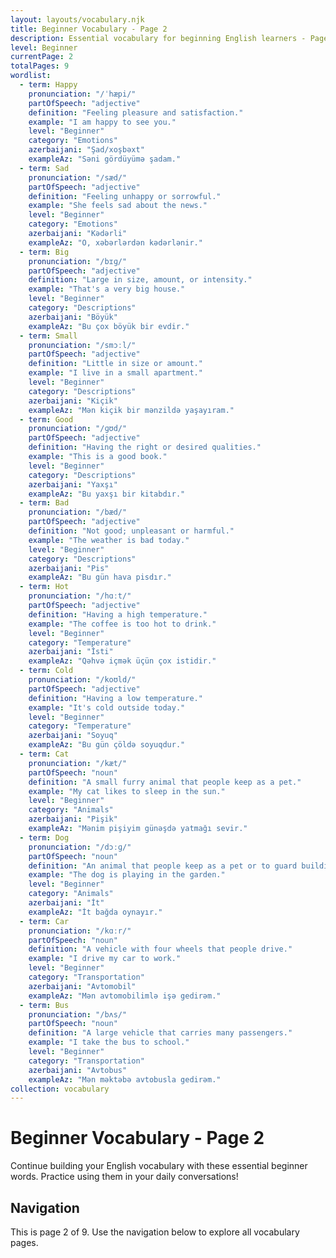 ```yaml
---
layout: layouts/vocabulary.njk
title: Beginner Vocabulary - Page 2
description: Essential vocabulary for beginning English learners - Page 2 of 9
level: Beginner
currentPage: 2
totalPages: 9
wordlist: 
  - term: Happy
    pronunciation: "/ˈhæpi/"
    partOfSpeech: "adjective"
    definition: "Feeling pleasure and satisfaction."
    example: "I am happy to see you."
    level: "Beginner"
    category: "Emotions"
    azerbaijani: "Şad/xoşbəxt"
    exampleAz: "Səni gördüyümə şadam."
  - term: Sad
    pronunciation: "/sæd/"
    partOfSpeech: "adjective"
    definition: "Feeling unhappy or sorrowful."
    example: "She feels sad about the news."
    level: "Beginner"
    category: "Emotions"
    azerbaijani: "Kədərli"
    exampleAz: "O, xəbərlərdən kədərlənir."
  - term: Big
    pronunciation: "/bɪɡ/"
    partOfSpeech: "adjective"
    definition: "Large in size, amount, or intensity."
    example: "That's a very big house."
    level: "Beginner"
    category: "Descriptions"
    azerbaijani: "Böyük"
    exampleAz: "Bu çox böyük bir evdir."
  - term: Small
    pronunciation: "/smɔːl/"
    partOfSpeech: "adjective"
    definition: "Little in size or amount."
    example: "I live in a small apartment."
    level: "Beginner"
    category: "Descriptions"
    azerbaijani: "Kiçik"
    exampleAz: "Mən kiçik bir mənzildə yaşayıram."
  - term: Good
    pronunciation: "/ɡʊd/"
    partOfSpeech: "adjective"
    definition: "Having the right or desired qualities."
    example: "This is a good book."
    level: "Beginner"
    category: "Descriptions"
    azerbaijani: "Yaxşı"
    exampleAz: "Bu yaxşı bir kitabdır."
  - term: Bad
    pronunciation: "/bæd/"
    partOfSpeech: "adjective"
    definition: "Not good; unpleasant or harmful."
    example: "The weather is bad today."
    level: "Beginner"
    category: "Descriptions"
    azerbaijani: "Pis"
    exampleAz: "Bu gün hava pisdır."
  - term: Hot
    pronunciation: "/hɑːt/"
    partOfSpeech: "adjective"
    definition: "Having a high temperature."
    example: "The coffee is too hot to drink."
    level: "Beginner"
    category: "Temperature"
    azerbaijani: "İsti"
    exampleAz: "Qəhvə içmək üçün çox istidir."
  - term: Cold
    pronunciation: "/koʊld/"
    partOfSpeech: "adjective"
    definition: "Having a low temperature."
    example: "It's cold outside today."
    level: "Beginner"
    category: "Temperature"
    azerbaijani: "Soyuq"
    exampleAz: "Bu gün çöldə soyuqdur."
  - term: Cat
    pronunciation: "/kæt/"
    partOfSpeech: "noun"
    definition: "A small furry animal that people keep as a pet."
    example: "My cat likes to sleep in the sun."
    level: "Beginner"
    category: "Animals"
    azerbaijani: "Pişik"
    exampleAz: "Mənim pişiyim günəşdə yatmağı sevir."
  - term: Dog
    pronunciation: "/dɔːɡ/"
    partOfSpeech: "noun"
    definition: "An animal that people keep as a pet or to guard buildings."
    example: "The dog is playing in the garden."
    level: "Beginner"
    category: "Animals"
    azerbaijani: "İt"
    exampleAz: "İt bağda oynayır."
  - term: Car
    pronunciation: "/kɑːr/"
    partOfSpeech: "noun"
    definition: "A vehicle with four wheels that people drive."
    example: "I drive my car to work."
    level: "Beginner"
    category: "Transportation"
    azerbaijani: "Avtomobil"
    exampleAz: "Mən avtomobilimlə işə gedirəm."
  - term: Bus
    pronunciation: "/bʌs/"
    partOfSpeech: "noun"
    definition: "A large vehicle that carries many passengers."
    example: "I take the bus to school."
    level: "Beginner"
    category: "Transportation"
    azerbaijani: "Avtobus"
    exampleAz: "Mən məktəbə avtobusla gedirəm."
collection: vocabulary
---
```


# Beginner Vocabulary - Page 2

Continue building your English vocabulary with these essential beginner words. Practice using them in your daily conversations!

## Navigation
This is page 2 of 9. Use the navigation below to explore all vocabulary pages.